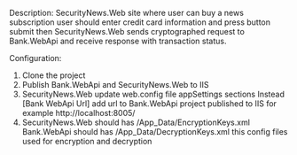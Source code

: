 Description:
SecurityNews.Web 
 site where user can buy a news subscription
 user should enter credit card information and press button submit
 then SecurityNews.Web sends cryptographed request to Bank.WebApi and receive response with transaction status.

Configuration:
1. Clone the project
2. Publish Bank.WebApi and SecurityNews.Web to IIS
3. SecurityNews.Web
   update web.config file appSettings sections
   <appSettings>
    <add key="bankApiUrl" value="[Bank WebApi Url]" />
   </appSettings>
   Instead [Bank WebApi Url] add url to Bank.WebApi project published to IIS
   for example http://localhost:8005/
4. SecurityNews.Web should has /App_Data/EncryptionKeys.xml
   Bank.WebApi should has /App_Data/DecryptionKeys.xml
   this config files used for encryption and decryption
